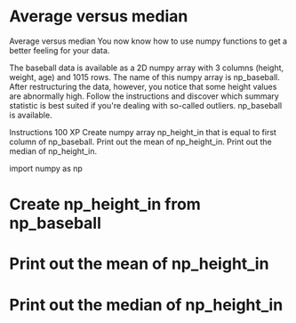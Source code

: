 # Average versus median

Average versus median
You now know how to use numpy functions to get a better feeling for your data.

The baseball data is available as a 2D numpy array with 3 columns (height, weight, age) and 1015 rows. The name of this numpy array is np_baseball. After restructuring the data, however, you notice that some height values are abnormally high. Follow the instructions and discover which summary statistic is best suited if you're dealing with so-called outliers. np_baseball is available.

Instructions
100 XP
Create numpy array np_height_in that is equal to first column of np_baseball.
Print out the mean of np_height_in.
Print out the median of np_height_in.

import numpy as np

# Create np_height_in from np_baseball


# Print out the mean of np_height_in


# Print out the median of np_height_in
